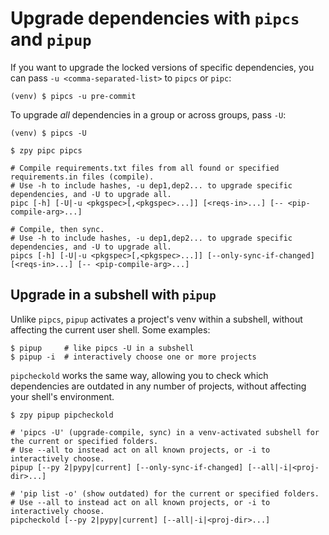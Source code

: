 # Upgrade dependencies with `pipcs` and `pipup`

If you want to upgrade the locked versions of specific dependencies,
you can pass `-u <comma-separated-list>` to `pipcs` or `pipc`:

```console
(venv) $ pipcs -u pre-commit
```

To upgrade *all* dependencies in a group or across groups,
pass `-U`:

```console
(venv) $ pipcs -U
```

```console
$ zpy pipc pipcs
```
```shell
# Compile requirements.txt files from all found or specified requirements.in files (compile).
# Use -h to include hashes, -u dep1,dep2... to upgrade specific dependencies, and -U to upgrade all.
pipc [-h] [-U|-u <pkgspec>[,<pkgspec>...]] [<reqs-in>...] [-- <pip-compile-arg>...]

# Compile, then sync.
# Use -h to include hashes, -u dep1,dep2... to upgrade specific dependencies, and -U to upgrade all.
pipcs [-h] [-U|-u <pkgspec>[,<pkgspec>...]] [--only-sync-if-changed] [<reqs-in>...] [-- <pip-compile-arg>...]
```

## Upgrade in a subshell with `pipup`

Unlike `pipcs`, `pipup` activates a project's venv within a subshell,
without affecting the current user shell. Some examples:

```console
$ pipup     # like pipcs -U in a subshell
$ pipup -i  # interactively choose one or more projects
```

`pipcheckold` works the same way,
allowing you to check which dependencies are outdated
in any number of projects,
without affecting your shell's environment.

```console
$ zpy pipup pipcheckold
```
```shell
# 'pipcs -U' (upgrade-compile, sync) in a venv-activated subshell for the current or specified folders.
# Use --all to instead act on all known projects, or -i to interactively choose.
pipup [--py 2|pypy|current] [--only-sync-if-changed] [--all|-i|<proj-dir>...]

# 'pip list -o' (show outdated) for the current or specified folders.
# Use --all to instead act on all known projects, or -i to interactively choose.
pipcheckold [--py 2|pypy|current] [--all|-i|<proj-dir>...]
```
